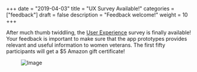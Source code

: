 +++
date = "2019-04-03"
title = "UX Survey Available!"
categories = ["feedback"]
draft = false
description = "Feedback welcome!"
weight = 10
+++

<p>After much thumb twiddling, the <a href = "https://forms.gle/RopgwL8TvtTvUVneA">User Experience</a> survey is finally available! Your feedback is important to make sure that the app prototypes provides relevant and useful information to women veterans.  The first fifty participants will get a $5 Amazon gift certificate!</p>

<figure>
  <img alt="Image" src="/img/kube/HERFlyerV2.PNG">
</figure>